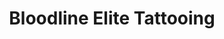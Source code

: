 ---
title: "Bloodline Elite Tattooing"
url: /oklahoma-city/bloodline-elite-tattooing/
shop: tattoo
---